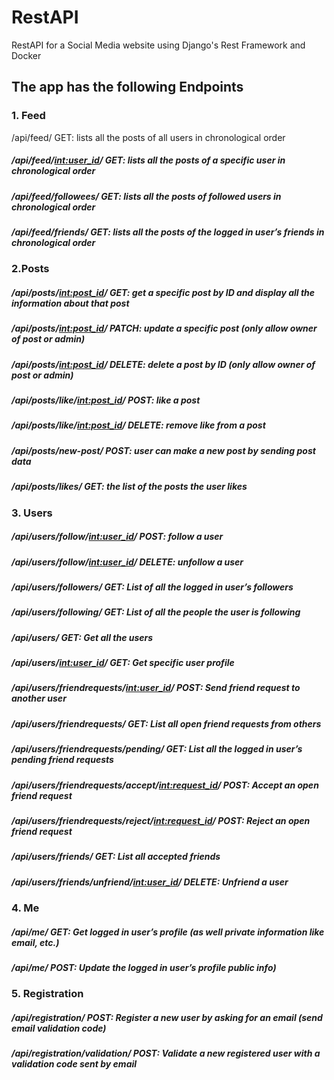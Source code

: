 # RestAPI
RestAPI for a Social Media website using Django's Rest Framework and Docker

## The app has the following Endpoints

### 1. Feed
/api/feed/ GET: lists all the posts of all users in chronological order 
##### /api/feed/<int:user_id>/ GET: lists all the posts of a specific user in chronological order 
##### /api/feed/followees/ GET: lists all the posts of followed users in chronological order 
##### /api/feed/friends/ GET: lists all the posts of the logged in user’s friends in chronological order 

### 2.Posts
##### /api/posts/<int:post_id>/ GET: get a specific post by ID and display all the information about that post 
##### /api/posts/<int:post_id>/ PATCH: update a specific post (only allow owner of post or admin) 
##### /api/posts/<int:post_id>/ DELETE: delete a post by ID (only allow owner of post or admin) 
##### /api/posts/like/<int:post_id>/ POST: like a post 
##### /api/posts/like/<int:post_id>/ DELETE: remove like from a post 
##### /api/posts/new-post/ POST: user can make a new post by sending post data 
##### /api/posts/likes/ GET: the list of the posts the user likes 

### 3. Users
##### /api/users/follow/<int:user_id>/ POST: follow a user 
##### /api/users/follow/<int:user_id>/ DELETE: unfollow a user 
##### /api/users/followers/ GET: List of all the logged in user’s followers 
##### /api/users/following/ GET: List of all the people the user is following 
##### /api/users/ GET: Get all the users 
##### /api/users/<int:user_id>/ GET: Get specific user profile 
##### /api/users/friendrequests/<int:user_id>/ POST: Send friend request to another user 
##### /api/users/friendrequests/ GET: List all open friend requests from others 
##### /api/users/friendrequests/pending/ GET: List all the logged in user’s pending friend requests 
##### /api/users/friendrequests/accept/<int:request_id>/ POST: Accept an open friend request 
##### /api/users/friendrequests/reject/<int:request_id>/ POST: Reject an open friend request 
##### /api/users/friends/ GET: List all accepted friends 
##### /api/users/friends/unfriend/<int:user_id>/ DELETE: Unfriend a user 

### 4. Me
##### /api/me/ GET: Get logged in user’s profile (as well private information like email, etc.) 
##### /api/me/ POST: Update the logged in user’s profile public info) 

### 5. Registration
##### /api/registration/ POST: Register a new user by asking for an email (send email validation code) 
##### /api/registration/validation/ POST: Validate a new registered user with a validation code sent by email